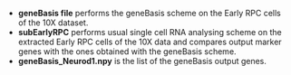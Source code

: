 - **geneBasis file** performs the geneBasis scheme on the Early RPC cells of the 10X dataset. 
- **subEarlyRPC** performs usual single cell RNA analysing scheme on the extracted Early RPC cells of the 10X data and compares output marker genes with the ones obtained with the geneBasis scheme. 
- **geneBasis_Neurod1.npy** is the list of the geneBasis output genes. 
